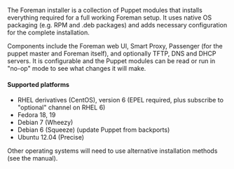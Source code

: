 
The Foreman installer is a collection of Puppet modules that installs everything required for a full working Foreman setup.  It uses native OS packaging (e.g. RPM and .deb packages) and adds necessary configuration for the complete installation.

Components include the Foreman web UI, Smart Proxy, Passenger (for the puppet master and Foreman itself), and optionally TFTP, DNS and DHCP servers.  It is configurable and the Puppet modules can be read or run in "no-op" mode to see what changes it will make.

#### Supported platforms
* RHEL derivatives (CentOS), version 6 (EPEL required, plus subscribe to "optional" channel on RHEL 6)
* Fedora 18, 19
* Debian 7 (Wheezy)
* Debian 6 (Squeeze) (update Puppet from backports)
* Ubuntu 12.04 (Precise)

Other operating systems will need to use alternative installation methods (see the manual).
